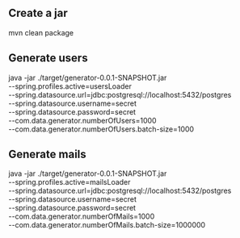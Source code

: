 ## Create a jar
mvn clean package

## Generate users
java -jar ./target/generator-0.0.1-SNAPSHOT.jar \
    --spring.profiles.active=usersLoader \
    --spring.datasource.url=jdbc:postgresql://localhost:5432/postgres \
    --spring.datasource.username=secret \
    --spring.datasource.password=secret \
    --com.data.generator.numberOfUsers=1000 \
    --com.data.generator.numberOfUsers.batch-size=1000
    
## Generate mails
java -jar ./target/generator-0.0.1-SNAPSHOT.jar \
    --spring.profiles.active=mailsLoader \
    --spring.datasource.url=jdbc:postgresql://localhost:5432/postgres \
    --spring.datasource.username=secret \
    --spring.datasource.password=secret \
    --com.data.generator.numberOfMails=1000 \
    --com.data.generator.numberOfMails.batch-size=1000000
